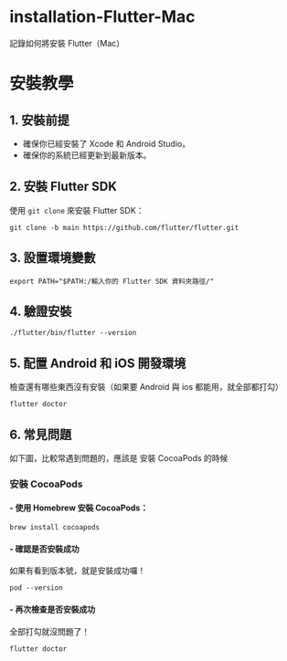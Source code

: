 # installation-Flutter-Mac
記錄如何將安裝 Flutter（Mac）

# 安裝教學

## 1. 安裝前提
- 確保你已經安裝了 Xcode 和 Android Studio。
- 確保你的系統已經更新到最新版本。

## 2. 安裝 Flutter SDK
使用 `git clone` 來安裝 Flutter SDK：

```
git clone -b main https://github.com/flutter/flutter.git
```

## 3. 設置環境變數
```
export PATH="$PATH:/輸入你的 Flutter SDK 資料夾路徑/"
```

## 4. 驗證安裝
```
./flutter/bin/flutter --version
```

## 5. 配置 Android 和 iOS 開發環境
檢查還有哪些東西沒有安裝（如果要 Android 與 ios 都能用，就全部都打勾）
```
flutter doctor
```

## 6. 常見問題
如下圖，比較常遇到問題的，應該是 安裝 CocoaPods 的時候

### 安裝 CocoaPods

#### - 使用 Homebrew 安裝 CocoaPods：
```
brew install cocoapods
```

#### - 確認是否安裝成功

如果有看到版本號，就是安裝成功囉！

```
pod --version
```

#### - 再次檢查是否安裝成功
全部打勾就沒問題了！
```
flutter doctor
```
